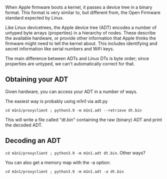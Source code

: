 When Apple firmware boots a kernel, it passes a device tree in a binary format. This format is very similar to, but different from, the Open Firmware standard expected by Linux.

Like Linux devicetrees, the Apple device tree (ADT) encodes a number of untyped byte arrays (properties) in a hierarchy of nodes. These describe the available hardware, or provide other information that Apple thinks the firmware might need to tell the kernel about. This includes identifying and secret information like serial numbers and WiFi keys.

The main difference between ADTs and Linux DTs is byte order; since properties are untyped, we can't automatically correct for that.

## Obtaining your ADT

Given hardware, you can access your ADT in a number of ways.

The easiest way is probably using m1n1 via adt.py

```
cd m1n1/proxyclient ; python3.9 -m m1n1.adt --retrieve dt.bin
```

This will write a file called "dt.bin" containing the raw (binary) ADT and print the decoded ADT.

## Decoding an ADT

`cd m1n1/proxyclient ; python3.9 -m m1n1.adt dt.bin`. Other ways?

You can also get a memory map with the -a option:

`cd m1n1/proxyclient ; python3.9 -m m1n1.adt -a dt.bin` 